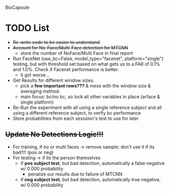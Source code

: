 BioCapsule

# TODO List
* ~~Re-write code to be easier to understand~~
* ~~Account for No-Face/Multi-Face detection for MTCNN~~
    * store the number of NoFace/Multi Face in final report
* Run FaceNet (use_bc=False, model_type="facenet", platform="single") testing, but with threshold set based on what gets us to a FAR of 0.1% and 1.0%. Check if Facenet performance is better.
    * it got worse...
* Get Results for different window sizes.
    * pick a **few important rows???** & mess with the window size & averaging method.
    * main focus: bc/no bc, so lock all other variables in place (arface & single platform)
* Re-Run the experiment with all using a single reference subject and all using a different reference subject, to verify bc performance
* Store probabilities from each sesssion's test to use for later

## ~~Update No Detections Logic!!!~~
* For training, if no or multi faces -> remove sample; don't use it if its bad!!!! (pos or neg)
* For testing -> if its the person themselves
    - if **pos subject test**, but bad detection, automatically a false negative w/ 0.000 probability
        - penalize our results due to failure of MTCNN
    - if **neg subject test**, but bad detection, automatically true negative, w/ 0.000 probability